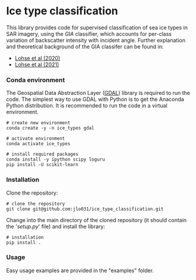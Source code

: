 # Ice type classification
This library provides code for supervised classification of sea ice types in SAR imagery, using the _GIA_ classifier, which accounts for per-class variation of backscatter intensity with incident angle.
Further explanation and theoretical background of the GIA classifer can be found in:
- [Lohse et al (2020)]
- [Lohse et al (2021)]


### Conda environment
The Geospatial Data Abstraction Layer ([GDAL]) library is required to run the code.
The simplest way to use GDAL with Python is to get the Anaconda Python distribution.
It is recommended to run the code in a virtual environment.

    # create new environment
    conda create -y -n ice_types gdal
    
    # activate environment
    conda activate ice_types
    
    # install required packages
    conda install -y ipython scipy loguru
    pip install -U scikit-learn


### Installation

Clone the repository:

    # clone the repository
    git clone git@github.com:jlo031/ice_type_classification.git

Change into the main directory of the cloned repository (it should contain the '_setup.py_' file) and install the library:

    # installation
    pip install .


### Usage

Easy usage examples are provided in the "examples" folder.


[GDAL]: https://gdal.org/
[Lohse et al (2020)]: https://www.researchgate.net/publication/342396165_Mapping_sea-ice_types_from_Sentinel-1_considering_the_surface-type_dependent_effect_of_incidence_angle
[Lohse et al (2021)]: https://www.researchgate.net/publication/349055291_Incident_Angle_Dependence_of_Sentinel-1_Texture_Features_for_Sea_Ice_Classification
